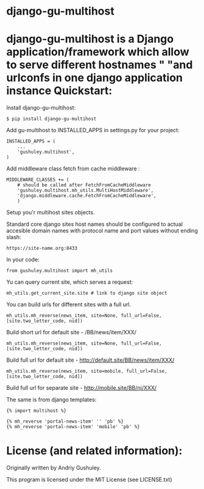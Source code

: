 django-gu-multihost
===

**django-gu-multihost** is a Django application/framework which allow to serve different hostnames "
                  "and urlconfs in one django application instance
Quickstart:
===

Install django-gu-multihost:

    $ pip install django-gu-multihost

Add gu-multihost to INSTALLED_APPS in settings.py for your project:

    INSTALLED_APPS = (
        ...
        'gushuley.multihost',
    )

Add middleware class fetch from cache middleware :

    MIDDLEWARE_CLASSES += (
        # should be called after FetchFromCacheMiddleware
        'gushuley.multihost.mh_utils.MultiHostMiddleware',
        'django.middleware.cache.FetchFromCacheMiddleware',
        )

Setup you'r multihost sites objects.

Standard core django sites host names should be configured to actual accesible domain names with protocol name and port values without ending slash:

    https://site-name.org:8433

In your code:

    from gushuley.multihost import mh_utils

Yu can query current site, which serves a request:

    mh_utils.get_current_site.site # link to django site object

You can build urls for different sites with a full url.

    mh_utils.mh_reverse(news_item, site=None, full_url=False, [site.two_letter_code, nid])

Build short url for default site - /BB/news/item/XXX/

    mh_utils.mh_reverse(news_item, site=None, full_url=False, [site.two_letter_code, nid])

Build full url for default site - http://default.site/BB/news/item/XXX/

    mh_utils.mh_reverse(news_item, site=mobile, full_url=False, [site.two_letter_code, nid])

Build full url for separate site - http://mobile.site/BB/ni/XXX/

The same is from django templates:

    {% import multihost %}

    {% mh_reverse 'portal-news-item' '' 'pb' %}
    {% mh_reverse 'portal-news-item' 'mobile' 'pb' %}

License (and related information):
===
Originally written by Andriy Gushuley.

This program is licensed under the MIT License (see LICENSE.txt)